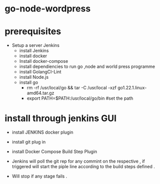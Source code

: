 # go-node-wordpress

# prerequisites
- Setup a server Jenkins
  - install Jenkins 
  - install docker
  - Install docker-compose
  - install dependiencies to run go ,node and world press programme
  - install GolangCI-Lint              
  - install Node.js
  - install go
      -  rm -rf /usr/local/go && tar -C /usr/local -xzf go1.22.1.linux-amd64.tar.gz
      -  export PATH=$PATH:/usr/local/go/bin #set the path



# install through jenkins GUI
   - install JENKINS docker plugin
   - install git plug in
   - install Docker Compose Build Step Plugin
   
- Jenkins will poll the git rep for any commint on the respective , if triggered will start the piple line according to the build steps defined .
- Will stop if any stage fails .

